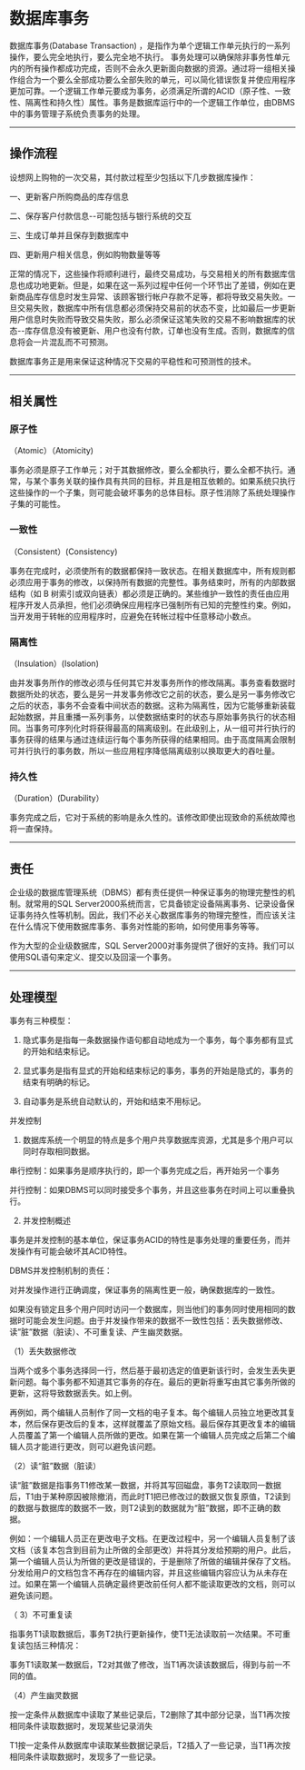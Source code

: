 数据库事务
==========

数据库事务(Database Transaction) ，是指作为单个逻辑工作单元执行的一系列操作，要么完全地执行，要么完全地不执行。 事务处理可以确保除非事务性单元内的所有操作都成功完成，否则不会永久更新面向数据的资源。通过将一组相关操作组合为一个要么全部成功要么全部失败的单元，可以简化错误恢复并使应用程序更加可靠。一个逻辑工作单元要成为事务，必须满足所谓的ACID（原子性、一致性、隔离性和持久性）属性。事务是数据库运行中的一个逻辑工作单位，由DBMS中的事务管理子系统负责事务的处理。

---

## 操作流程

设想网上购物的一次交易，其付款过程至少包括以下几步数据库操作：

一、更新客户所购商品的库存信息

二、保存客户付款信息--可能包括与银行系统的交互

三、生成订单并且保存到数据库中

四、更新用户相关信息，例如购物数量等等

正常的情况下，这些操作将顺利进行，最终交易成功，与交易相关的所有数据库信息也成功地更新。但是，如果在这一系列过程中任何一个环节出了差错，例如在更新商品库存信息时发生异常、该顾客银行帐户存款不足等，都将导致交易失败。一旦交易失败，数据库中所有信息都必须保持交易前的状态不变，比如最后一步更新用户信息时失败而导致交易失败，那么必须保证这笔失败的交易不影响数据库的状态--库存信息没有被更新、用户也没有付款，订单也没有生成。否则，数据库的信息将会一片混乱而不可预测。

数据库事务正是用来保证这种情况下交易的平稳性和可预测性的技术。

---

## 相关属性

### 原子性

（Atomic）（Atomicity)

事务必须是原子工作单元；对于其数据修改，要么全都执行，要么全都不执行。通常，与某个事务关联的操作具有共同的目标，并且是相互依赖的。如果系统只执行这些操作的一个子集，则可能会破坏事务的总体目标。原子性消除了系统处理操作子集的可能性。

### 一致性

（Consistent）(Consistency)

事务在完成时，必须使所有的数据都保持一致状态。在相关数据库中，所有规则都必须应用于事务的修改，以保持所有数据的完整性。事务结束时，所有的内部数据结构（如 B 树索引或双向链表）都必须是正确的。某些维护一致性的责任由应用程序开发人员承担，他们必须确保应用程序已强制所有已知的完整性约束。例如，当开发用于转帐的应用程序时，应避免在转帐过程中任意移动小数点。

### 隔离性

（Insulation）(Isolation)

由并发事务所作的修改必须与任何其它并发事务所作的修改隔离。事务查看数据时数据所处的状态，要么是另一并发事务修改它之前的状态，要么是另一事务修改它之后的状态，事务不会查看中间状态的数据。这称为隔离性，因为它能够重新装载起始数据，并且重播一系列事务，以使数据结束时的状态与原始事务执行的状态相同。当事务可序列化时将获得最高的隔离级别。在此级别上，从一组可并行执行的事务获得的结果与通过连续运行每个事务所获得的结果相同。由于高度隔离会限制可并行执行的事务数，所以一些应用程序降低隔离级别以换取更大的吞吐量。

### 持久性

（Duration）(Durability）

事务完成之后，它对于系统的影响是永久性的。该修改即使出现致命的系统故障也将一直保持。

---

## 责任

企业级的数据库管理系统（DBMS）都有责任提供一种保证事务的物理完整性的机制。就常用的SQL Server2000系统而言，它具备锁定设备隔离事务、记录设备保证事务持久性等机制。因此，我们不必关心数据库事务的物理完整性，而应该关注在什么情况下使用数据库事务、事务对性能的影响，如何使用事务等等。

作为大型的企业级数据库，SQL Server2000对事务提供了很好的支持。我们可以使用SQL语句来定义、提交以及回滚一个事务。

---

## 处理模型

事务有三种模型：

1. 隐式事务是指每一条数据操作语句都自动地成为一个事务，每个事务都有显式的开始和结束标记。

2. 显式事务是指有显式的开始和结束标记的事务，事务的开始是隐式的，事务的结束有明确的标记。

3. 自动事务是系统自动默认的，开始和结束不用标记。

并发控制

1. 数据库系统一个明显的特点是多个用户共享数据库资源，尤其是多个用户可以同时存取相同数据。

  串行控制：如果事务是顺序执行的，即一个事务完成之后，再开始另一个事务

  并行控制：如果DBMS可以同时接受多个事务，并且这些事务在时间上可以重叠执行。

2. 并发控制概述

  事务是并发控制的基本单位，保证事务ACID的特性是事务处理的重要任务，而并发操作有可能会破坏其ACID特性。

  DBMS并发控制机制的责任：

  对并发操作进行正确调度，保证事务的隔离性更一般，确保数据库的一致性。

  如果没有锁定且多个用户同时访问一个数据库，则当他们的事务同时使用相同的数据时可能会发生问题。由于并发操作带来的数据不一致性包括：丢失数据修改、读”脏”数据（脏读）、不可重复读、产生幽灵数据。

  （1）丢失数据修改

  当两个或多个事务选择同一行，然后基于最初选定的值更新该行时，会发生丢失更新问题。每个事务都不知道其它事务的存在。最后的更新将重写由其它事务所做的更新，这将导致数据丢失。如上例。

  再例如，两个编辑人员制作了同一文档的电子复本。每个编辑人员独立地更改其复本，然后保存更改后的复本，这样就覆盖了原始文档。最后保存其更改复本的编辑人员覆盖了第一个编辑人员所做的更改。如果在第一个编辑人员完成之后第二个编辑人员才能进行更改，则可以避免该问题。

  （2）读“脏”数据（脏读）

  读“脏”数据是指事务T1修改某一数据，并将其写回磁盘，事务T2读取同一数据后，T1由于某种原因被除撤消，而此时T1把已修改过的数据又恢复原值，T2读到的数据与数据库的数据不一致，则T2读到的数据就为“脏”数据，即不正确的数据。

  例如：一个编辑人员正在更改电子文档。在更改过程中，另一个编辑人员复制了该文档（该复本包含到目前为止所做的全部更改）并将其分发给预期的用户。此后，第一个编辑人员认为所做的更改是错误的，于是删除了所做的编辑并保存了文档。分发给用户的文档包含不再存在的编辑内容，并且这些编辑内容应认为从未存在过。如果在第一个编辑人员确定最终更改前任何人都不能读取更改的文档，则可以避免该问题。

  （ 3）不可重复读

  指事务T1读取数据后，事务T2执行更新操作，使T1无法读取前一次结果。不可重复读包括三种情况：

  事务T1读取某一数据后，T2对其做了修改，当T1再次读该数据后，得到与前一不同的值。

  （4）产生幽灵数据

  按一定条件从数据库中读取了某些记录后，T2删除了其中部分记录，当T1再次按相同条件读取数据时，发现某些记录消失

  T1按一定条件从数据库中读取某些数据记录后，T2插入了一些记录，当T1再次按相同条件读取数据时，发现多了一些记录。

